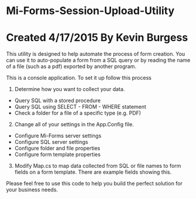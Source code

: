# Mi-Forms-Session-Upload-Utility
# Created 4/17/2015 By Kevin Burgess

This utility is designed to help automate the process of form creation. 
You can use it to auto-populate a form from a SQL query or by reading 
the name of a file (such as a pdf) exported by another program.

This is a console application.
To set it up follow this process
1) Determine how you want to collect your data. 
  - Query SQL with a stored procedure
  - Query SQL using SELECT - FROM - WHERE statement
  - Check a folder for a file of a specific type (e.g. PDF)
2) Change all of your settings in the App.Config file.
  - Configure Mi-Forms server settings
  - Configure SQL server settings
  - Configure folder and file properties
  - Configure form template properties
3) Modify Map.cs to map data collected from SQL or file names to form 
fields on a form template. There are example fields showing this.

Please feel free to use this code to help you build the perfect solution 
for your business needs.
